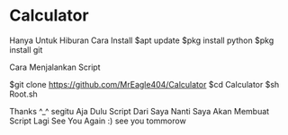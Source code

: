 # Calculator
Hanya Untuk Hiburan
Cara Install
$apt update
$pkg install python
$pkg install git

Cara Menjalankan Script

$git clone https://github.com/MrEagle404/Calculator
$cd Calculator
$sh Root.sh

Thanks ^_^
segitu Aja Dulu Script Dari Saya 
Nanti Saya Akan Membuat Script Lagi
See You Again :)
see you tommorow
